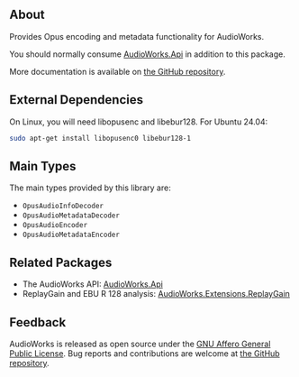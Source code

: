 ## About

Provides Opus encoding and metadata functionality for AudioWorks.

You should normally consume [AudioWorks.Api](https://www.nuget.org/packages/AudioWorks.Api/) in addition to this package.

More documentation is available on [the GitHub repository](https://github.com/jherby2k/AudioWorks).

## External Dependencies

On Linux, you will need libopusenc and libebur128. For Ubuntu 24.04:

```bash
sudo apt-get install libopusenc0 libebur128-1
```

## Main Types

The main types provided by this library are:

* `OpusAudioInfoDecoder`
* `OpusAudioMetadataDecoder`
* `OpusAudioEncoder`
* `OpusAudioMetadataEncoder`

## Related Packages

* The AudioWorks API: [AudioWorks.Api](https://www.nuget.org/packages/AudioWorks.Api/)
* ReplayGain and EBU R 128 analysis: [AudioWorks.Extensions.ReplayGain](https://www.nuget.org/packages/AudioWorks.Extensions.ReplayGain/)

## Feedback

AudioWorks is released as open source under the [GNU Affero General Public License](https://github.com/jherby2k/AudioWorks/blob/main/LICENSE). Bug reports and contributions are welcome at [the GitHub repository](https://github.com/jherby2k/AudioWorks).